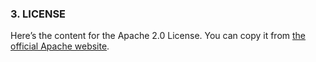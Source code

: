### 3. LICENSE
Here’s the content for the Apache 2.0 License. You can copy it from [the official Apache website](https://www.apache.org/licenses/LICENSE-2.0.txt).

